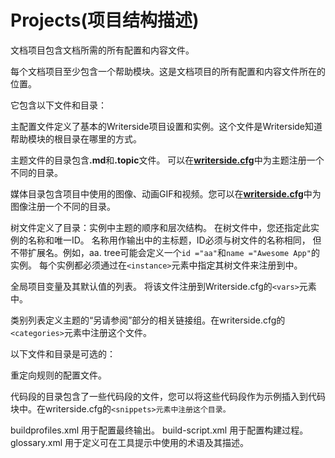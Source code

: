 # Projects(项目结构描述)

文档项目包含文档所需的所有配置和内容文件。

每个文档项目至少包含一个帮助模块。这是文档项目的所有配置和内容文件所在的位置。

它包含以下文件和目录：

<procedure title="writerside.cfg" id="writerside_cfg">
<p>主配置文件定义了基本的Writerside项目设置和实例。这个文件是Writerside知道帮助模块的根目录在哪里的方式。</p>
</procedure>

<procedure title="topics/" id="topics_">
<p>
主题文件的目录包含<b>.md</b>和<b>.topic</b>文件。
可以在<b><a href="#writerside_cfg">writerside.cfg</a></b>中为主题注册一个不同的目录。
</p>
</procedure>


<procedure title="images/" id="images_">
<p>
媒体目录包含项目中使用的图像、动画GIF和视频。您可以在<b><a href="#writerside_cfg">writerside.cfg</a></b>中为图像注册一个不同的目录。
</p>
</procedure>

<procedure title="hi.tree" id="hi_tree">
<p>
树文件定义了目录：实例中主题的顺序和层次结构。
在树文件中，您还指定此实例的名称和唯一ID。
名称用作输出中的主标题，ID必须与树文件的名称相同，
但不带扩展名。例如，aa. tree可能会定义一个<code>id ="aa"</code>和<code>name ="Awesome App"</code>的实例。
每个实例都必须通过在<code>&lt;instance&gt;</code>元素中指定其树文件来注册到<b><a href="#writerside_cfg"></a></b>中。
</p>
</procedure>
<procedure title="v.list" id="v_list">
<p>全局项目变量及其默认值的列表。 将该文件注册到Writerside.cfg的<code>&lt;vars&gt;</code>元素中。</p>
</procedure>
<procedure title="c.list" id="c_list">
<p>类别列表定义主题的“另请参阅”部分的相关链接组。在writerside.cfg的<code>&lt;categories&gt;</code>元素中注册这个文件。</p>
</procedure>
以下文件和目录是可选的：

<procedure title="redirection-rules.xml" id="redirection-rules.xml">
<p>重定向规则的配置文件。</p>
</procedure>

<procedure title="code-snippets/" id="code-snippets_">
<p>代码段的目录包含了一些代码段的文件，您可以将这些代码段作为示例插入到代码块中。在writerside.cfg的<code>&lt;snippets&gt;元素中注册这个目录。</code></p>
</procedure>
<procedure title="cfg/" id="cfg_">
<step>buildprofiles.xml 用于配置最终输出。</step>
<step>build-script.xml 用于配置构建过程。</step>
<step>glossary.xml 用于定义可在工具提示中使用的术语及其描述。</step>
</procedure>


  

        

        